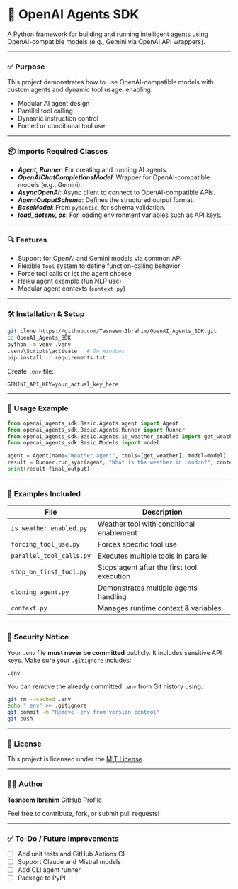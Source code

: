 # 🧠 OpenAI Agents SDK

A Python framework for building and running intelligent agents using OpenAI-compatible models (e.g., Gemini via OpenAI API wrappers).

---

### ✅ **Purpose**

This project demonstrates how to use OpenAI-compatible models with custom agents and dynamic tool usage, enabling:

* Modular AI agent design
* Parallel tool calling
* Dynamic instruction control
* Forced or conditional tool use

---

### 📦 **Imports Required Classes**

* ***Agent, Runner***: For creating and running AI agents.
* ***OpenAIChatCompletionsModel***: Wrapper for OpenAI-compatible models (e.g., Gemini).
* ***AsyncOpenAI***: Async client to connect to OpenAI-compatible APIs.
* ***AgentOutputSchema***: Defines the structured output format.
* ***BaseModel***: From `pydantic`, for schema validation.
* ***load\_dotenv, os***: For loading environment variables such as API keys.

---

### 🔍 **Features**

* Support for OpenAI and Gemini models via common API
* Flexible `Tool` system to define function-calling behavior
* Force tool calls or let the agent choose
* Haiku agent example (fun NLP use)
* Modular agent contexts (`context.py`)

---

### 🛠️ **Installation & Setup**

```bash
git clone https://github.com/Tasneem-Ibrahim/OpenAI_Agents_SDK.git
cd OpenAI_Agents_SDK
python -m venv .venv
.venv\Scripts\activate   # On Windows
pip install -r requirements.txt
```

Create `.env` file:

```env
GEMINI_API_KEY=your_actual_key_here
```

---

### 🧪 **Usage Example**

```python
from openai_agents_sdk.Basic.Agents.agent import Agent
from openai_agents_sdk.Basic.Agents.Runner import Runner
from openai_agents_sdk.Basic.Agents.is_weather_enabled import get_weather
from openai_agents_sdk.Basic.Models import model

agent = Agent(name="Weather agent", tools=[get_weather], model=model)
result = Runner.run_sync(agent, "What is the weather in London?", context={"user_type": "pro"})
print(result.final_output)
```

---

### 📁 **Examples Included**

| File                     | Description                                |
| ------------------------ | ------------------------------------------ |
| `is_weather_enabled.py`  | Weather tool with conditional enablement   |
| `forcing_tool_use.py`    | Forces specific tool use                   |
| `parallel_tool_calls.py` | Executes multiple tools in parallel        |
| `stop_on_first_tool.py`  | Stops agent after the first tool execution |
| `cloning_agent.py`       | Demonstrates multiple agents handling      |
| `context.py`             | Manages runtime context & variables        |

---

### 🔐 **Security Notice**

Your `.env` file **must never be committed** publicly. It includes sensitive API keys. Make sure your `.gitignore` includes:

```gitignore
.env
```

You can remove the already committed `.env` from Git history using:

```bash
git rm --cached .env
echo ".env" >> .gitignore
git commit -m "Remove .env from version control"
git push
```

---

### 📜 **License**

This project is licensed under the [MIT License](LICENSE).

---

### 🙋‍♀️ **Author**

**Tasneem Ibrahim**
[GitHub Profile](https://github.com/Tasneem-Ibrahim)

Feel free to contribute, fork, or submit pull requests!

---

### ✅ **To-Do / Future Improvements**

* [ ] Add unit tests and GitHub Actions CI
* [ ] Support Claude and Mistral models
* [ ] Add CLI agent runner
* [ ] Package to PyPI
